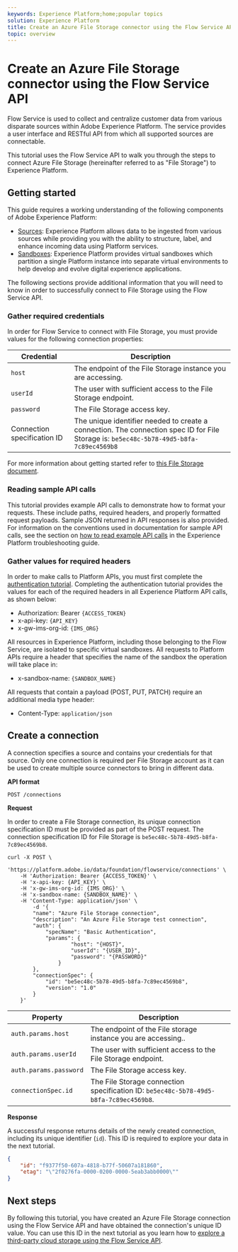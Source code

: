 ```yaml
---
keywords: Experience Platform;home;popular topics
solution: Experience Platform
title: Create an Azure File Storage connector using the Flow Service API
topic: overview
---
```


# Create an Azure File Storage connector using the Flow Service API

Flow Service is used to collect and centralize customer data from various disparate sources within Adobe Experience Platform. The service provides a user interface and RESTful API from which all supported sources are connectable.

This tutorial uses the Flow Service API to walk you through the steps to connect Azure File Storage (hereinafter referred to as "File Storage") to Experience Platform.

## Getting started

This guide requires a working understanding of the following components of Adobe Experience Platform:

*   [Sources](../../../../home.md): Experience Platform allows data to be ingested from various sources while providing you with the ability to structure, label, and enhance incoming data using Platform services.
*   [Sandboxes](../../../../../sandboxes/home.md): Experience Platform provides virtual sandboxes which partition a single Platform instance into separate virtual environments to help develop and evolve digital experience applications.

The following sections provide additional information that you will need to know in order to successfully connect to File Storage using the Flow Service API.

### Gather required credentials

In order for Flow Service to connect with File Storage, you must provide values for the following connection properties:

| Credential | Description |
| ---------- | ----------- |
| `host` | The endpoint of the File Storage instance you are accessing. |
| `userId` | The user with sufficient access to the File Storage endpoint. |
| `password` | The File Storage access key. |
| Connection specification ID | The unique identifier needed to create a connection. The connection spec ID for File Storage is: `be5ec48c-5b78-49d5-b8fa-7c89ec4569b8` |

For more information about getting started refer to [this File Storage document](https://docs.microsoft.com/en-us/azure/storage/files/storage-how-to-use-files-windows).

### Reading sample API calls

This tutorial provides example API calls to demonstrate how to format your requests. These include paths, required headers, and properly formatted request payloads. Sample JSON returned in API responses is also provided. For information on the conventions used in documentation for sample API calls, see the section on [how to read example API calls](../../../../../landing/troubleshooting.md#how-do-i-format-an-api-request) in the Experience Platform troubleshooting guide.

### Gather values for required headers

In order to make calls to Platform APIs, you must first complete the [authentication tutorial](../../../../../tutorials/authentication.md). Completing the authentication tutorial provides the values for each of the required headers in all Experience Platform API calls, as shown below:

*   Authorization: Bearer `{ACCESS_TOKEN}`
*   x-api-key: `{API_KEY}`
*   x-gw-ims-org-id: `{IMS_ORG}`

All resources in Experience Platform, including those belonging to the Flow Service, are isolated to specific virtual sandboxes. All requests to Platform APIs require a header that specifies the name of the sandbox the operation will take place in:

*   x-sandbox-name: `{SANDBOX_NAME}`

All requests that contain a payload (POST, PUT, PATCH) require an additional media type header:

*   Content-Type: `application/json`

## Create a connection

A connection specifies a source and contains your credentials for that source. Only one connection is required per File Storage account as it can be used to create multiple source connectors to bring in different data.

**API format**

```http
POST /connections
```

**Request**

In order to create a File Storage connection, its unique connection specification ID must be provided as part of the POST request. The connection specification ID for File Storage is `be5ec48c-5b78-49d5-b8fa-7c89ec4569b8`.

```shell
curl -X POST \
    'https://platform.adobe.io/data/foundation/flowservice/connections' \
    -H 'Authorization: Bearer {ACCESS_TOKEN}' \
    -H 'x-api-key: {API_KEY}' \
    -H 'x-gw-ims-org-id: {IMS_ORG}' \
    -H 'x-sandbox-name: {SANDBOX_NAME}' \
    -H 'Content-Type: application/json' \
        -d '{
        "name": "Azure File Storage connection",
        "description": "An Azure File Storage test connection",
        "auth": {
            "specName": "Basic Authentication",
            "params": {
                    "host": "{HOST}",
                    "userId": "{USER_ID}",
                    "password": "{PASSWORD}"
                }
        },
        "connectionSpec": {
            "id": "be5ec48c-5b78-49d5-b8fa-7c89ec4569b8",
            "version": "1.0"
        }
    }'
```

| Property | Description |
| --------- | ----------- |
| `auth.params.host` | The endpoint of the File storage instance you are accessing.. |
| `auth.params.userId` | The user with sufficient access to the File Storage endpoint. |
| `auth.params.password` | The File Storage access key. |
| `connectionSpec.id` | The File Storage connection specification ID: `be5ec48c-5b78-49d5-b8fa-7c89ec4569b8`. |

**Response**

A successful response returns details of the newly created connection, including its unique identifier (`id`). This ID is required to explore your data in the next tutorial.

```json
{
    "id": "f9377f50-607a-4818-b77f-50607a181860",
    "etag": "\"2f0276fa-0000-0200-0000-5eab3abb0000\""
}
```

## Next steps

By following this tutorial, you have created an Azure File Storage connection using the Flow Service API and have obtained the connection's unique ID value. You can use this ID in the next tutorial as you learn how to [explore a third-party cloud storage using the Flow Service API](../../explore/cloud-storage.md).
